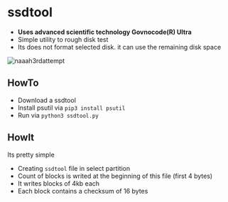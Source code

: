 # ssdtool
- **Uses advanced scientific technology Govnocode(R) Ultra**
- Simple utility to rough disk test
- Its does not format selected disk. it can use the remaining disk space

![naaah3rdattempt](https://github.com/rldv1/ssdtool/assets/118821863/b1275423-3e0c-4c47-a2a5-a9c08c9e429e)


## HowTo
- Download a ssdtool
- Install psutil via `pip3 install psutil`
- Run via `python3 ssdtool.py`

## HowIt
Its pretty simple
- Creating `ssdtool` file in select partition
- Count of blocks is writed at the beginning of this file (first 4 bytes)
- It writes blocks of 4kb each
- Each block contains a checksum of 16 bytes
